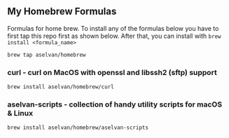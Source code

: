 ## My Homebrew Formulas
Formulas for home brew. To install any of the formulas below you have to
first tap this repo first as shown below. After that, you can install with 
```brew install <formula_name>``` 

```brew tap aselvan/homebrew```

### curl - curl on MacOS with openssl and libssh2 (sftp) support
```
brew install aselvan/homebrew/curl
```
### aselvan-scripts - collection of handy utility scripts for macOS & Linux
```
brew install aselvan/homebrew/aselvan-scripts
```
